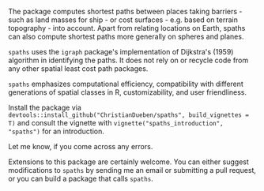 The package computes shortest paths between places taking barriers - such as land masses for ship - or cost surfaces - e.g. based on terrain topography - into account. Apart from relating locations on Earth, spaths can also compute shortest paths more generally on spheres and planes.

`spaths` uses the `igraph` package's implementation of Dijkstra's (1959) algorithm in identifying the paths. It does not rely on or recycle code from any other spatial least cost path packages.

`spaths` emphasizes computational efficiency, compatibility with different generations of spatial classes in R, customizability, and user friendliness.

Install the package via `devtools::install_github("ChristianDueben/spaths", build_vignettes = T)` and consult the vignette with `vignette("spaths_introduction", "spaths")` for an introduction.

Let me know, if you come across any errors.

Extensions to this package are certainly welcome. You can either suggest modifications to `spaths` by sending me an email or submitting a pull request, or you can build a package that calls `spaths`.
